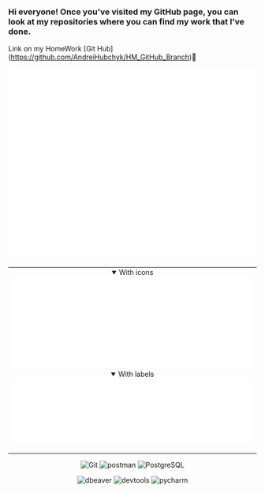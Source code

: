 ### Hi everyone! Once you've visited my GitHub page, you can look at my repositories where you can find my work that I've done. 
Link on my HomeWork [Git Hub] (https://github.com/AndreiHubchyk/HM_GitHub_Branch)👋
<!-- If you're using "main" as default branch -->
![Metrics](https://github.com/AndreiHubchyk/AndreiHubchyk/blob/main/github-metrics.svg)
<!--
**AndreiHubchyk/AndreiHubchyk** is a ✨ _special_ ✨ repository because its `README.md` (this file) appears on your GitHub profile.

Here are some ideas to get you started:

- 🔭 I’m currently working on ...
- 🌱 I’m currently learning ...
- 👯 I’m looking to collaborate on ...
- 🤔 I’m looking for help with ...
- 💬 Ask me about ...
- 📫 How to reach me: ...
- 😄 Pronouns: ...
- ⚡ Fun fact: ...
-->

<table>
  <td align="center">
    <details open><summary>With icons</summary>
      <img src="https://github.com/lowlighter/lowlighter/blob/master/metrics.plugin.topics.icons.svg">
    </details>
    <details open><summary>With labels</summary>
      <img src="https://github.com/AndreiHubchyk/AndreiHubchyk/blob/main/file.svg">
    </details>
    <img width="900" height="1" alt="">
  </td>
</table>


<div align="center">
	<img alt="Git" width="73px" src="https://user-images.githubusercontent.com/89486551/143319775-c711ac23-04f8-44dd-9a0b-ea3698467e9e.png" />
	<img alt="postman" width="73px" src="https://user-images.githubusercontent.com/89486551/143319803-99550e9f-bdde-4354-b38a-a3aa8ffc9a77.png" />
	<img alt="PostgreSQL" width="73px" src="https://user-images.githubusercontent.com/89486551/143319773-17f2e07b-8dc2-4f02-9b60-e9f0b421ce06.png" />
	</p>
	<img alt="dbeaver" width="73px" src="https://user-images.githubusercontent.com/89486551/143319757-0bbd31ce-7860-447a-9571-504653849d0b.png" />
	<img alt="devtools" width="73px" src="https://user-images.githubusercontent.com/89486551/143319750-2f729405-4b8a-4f73-8e16-b5c7780517fc.png" />
	<img alt="pycharm" width="73px" src="https://user-images.githubusercontent.com/89486551/143319814-3645ca4a-c3cc-4958-aa5b-ff27b47d704c.png" />
</div>

